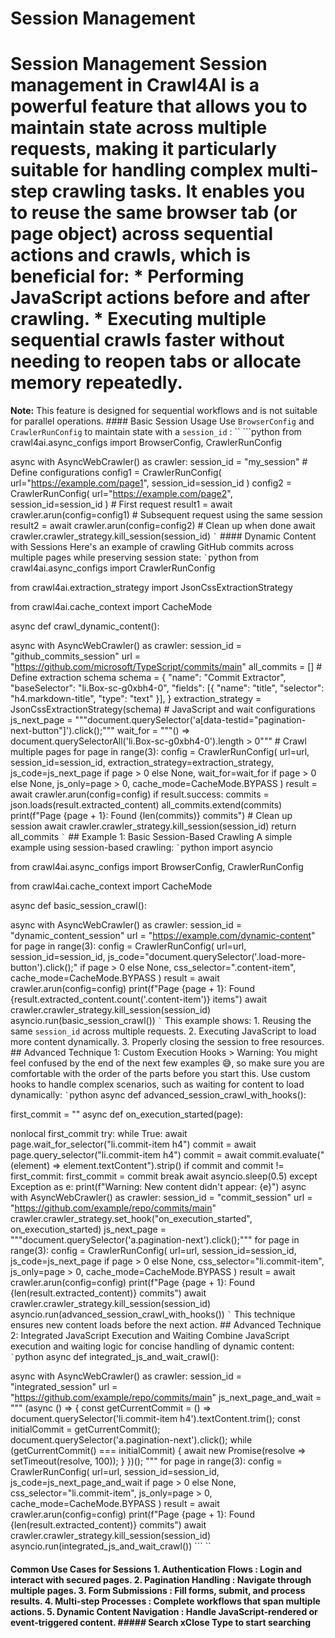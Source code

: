 # Session Management

# Session Management Session management in Crawl4AI is a powerful feature that allows you to maintain state across multiple requests, making it particularly suitable for handling complex multi-step crawling tasks. It enables you to reuse the same browser tab (or page object) across sequential actions and crawls, which is beneficial for: * **Performing JavaScript actions before and after crawling.** * **Executing multiple sequential crawls faster** without needing to reopen tabs or allocate memory repeatedly.

**Note:** This feature is designed for sequential workflows and is not suitable for parallel operations. #### Basic Session Usage Use ``` BrowserConfig ``` and ``` CrawlerRunConfig ``` to maintain state with a ``` session_id ``` : `` ```python from crawl4ai.async_configs import BrowserConfig, CrawlerRunConfig

async with AsyncWebCrawler() as crawler: session_id = "my_session" # Define configurations config1 = CrawlerRunConfig( url="https://example.com/page1", session_id=session_id ) config2 = CrawlerRunConfig( url="https://example.com/page2", session_id=session_id ) # First request result1 = await crawler.arun(config=config1) # Subsequent request using the same session result2 = await crawler.arun(config=config2) # Clean up when done await crawler.crawler_strategy.kill_session(session_id) ``` ` ``` #### Dynamic Content with Sessions Here's an example of crawling GitHub commits across multiple pages while preserving session state: ``` ` ```python from crawl4ai.async_configs import CrawlerRunConfig

from crawl4ai.extraction_strategy import JsonCssExtractionStrategy

from crawl4ai.cache_context import CacheMode

async def crawl_dynamic_content():

async with AsyncWebCrawler() as crawler: session_id = "github_commits_session" url = "https://github.com/microsoft/TypeScript/commits/main" all_commits = [] # Define extraction schema schema = { "name": "Commit Extractor", "baseSelector": "li.Box-sc-g0xbh4-0", "fields": [{ "name": "title", "selector": "h4.markdown-title", "type": "text" }], } extraction_strategy = JsonCssExtractionStrategy(schema) # JavaScript and wait configurations js_next_page = """document.querySelector('a[data-testid="pagination-next-button"]').click();""" wait_for = """() => document.querySelectorAll('li.Box-sc-g0xbh4-0').length > 0""" # Crawl multiple pages for page in range(3): config = CrawlerRunConfig( url=url, session_id=session_id, extraction_strategy=extraction_strategy, js_code=js_next_page if page > 0 else None, wait_for=wait_for if page > 0 else None, js_only=page > 0, cache_mode=CacheMode.BYPASS ) result = await crawler.arun(config=config) if result.success: commits = json.loads(result.extracted_content) all_commits.extend(commits) print(f"Page {page + 1}: Found {len(commits)} commits") # Clean up session await crawler.crawler_strategy.kill_session(session_id) return all_commits ``` ` ``` ## Example 1: Basic Session-Based Crawling A simple example using session-based crawling: ``` ` ```python import asyncio

from crawl4ai.async_configs import BrowserConfig, CrawlerRunConfig

from crawl4ai.cache_context import CacheMode

async def basic_session_crawl():

async with AsyncWebCrawler() as crawler: session_id = "dynamic_content_session" url = "https://example.com/dynamic-content" for page in range(3): config = CrawlerRunConfig( url=url, session_id=session_id, js_code="document.querySelector('.load-more-button').click();" if page > 0 else None, css_selector=".content-item", cache_mode=CacheMode.BYPASS ) result = await crawler.arun(config=config) print(f"Page {page + 1}: Found {result.extracted_content.count('.content-item')} items") await crawler.crawler_strategy.kill_session(session_id) asyncio.run(basic_session_crawl()) ``` ` ``` This example shows: 1. Reusing the same ``` session_id ``` across multiple requests. 2. Executing JavaScript to load more content dynamically. 3. Properly closing the session to free resources. ## Advanced Technique 1: Custom Execution Hooks > Warning: You might feel confused by the end of the next few examples 😅, so make sure you are comfortable with the order of the parts before you start this. Use custom hooks to handle complex scenarios, such as waiting for content to load dynamically: ``` ` ```python async def advanced_session_crawl_with_hooks():

first_commit = "" async def on_execution_started(page):

nonlocal first_commit try: while True: await page.wait_for_selector("li.commit-item h4") commit = await page.query_selector("li.commit-item h4") commit = await commit.evaluate("(element) => element.textContent").strip() if commit and commit != first_commit: first_commit = commit break await asyncio.sleep(0.5) except Exception as e: print(f"Warning: New content didn't appear: {e}") async with AsyncWebCrawler() as crawler: session_id = "commit_session" url = "https://github.com/example/repo/commits/main" crawler.crawler_strategy.set_hook("on_execution_started", on_execution_started) js_next_page = """document.querySelector('a.pagination-next').click();""" for page in range(3): config = CrawlerRunConfig( url=url, session_id=session_id, js_code=js_next_page if page > 0 else None, css_selector="li.commit-item", js_only=page > 0, cache_mode=CacheMode.BYPASS ) result = await crawler.arun(config=config) print(f"Page {page + 1}: Found {len(result.extracted_content)} commits") await crawler.crawler_strategy.kill_session(session_id) asyncio.run(advanced_session_crawl_with_hooks()) ``` ` ``` This technique ensures new content loads before the next action. ## Advanced Technique 2: Integrated JavaScript Execution and Waiting Combine JavaScript execution and waiting logic for concise handling of dynamic content: ``` ` ```python async def integrated_js_and_wait_crawl():

async with AsyncWebCrawler() as crawler: session_id = "integrated_session" url = "https://github.com/example/repo/commits/main" js_next_page_and_wait = """ (async () => { const getCurrentCommit = () => document.querySelector('li.commit-item h4').textContent.trim(); const initialCommit = getCurrentCommit(); document.querySelector('a.pagination-next').click(); while (getCurrentCommit() === initialCommit) { await new Promise(resolve => setTimeout(resolve, 100)); } })(); """ for page in range(3): config = CrawlerRunConfig( url=url, session_id=session_id, js_code=js_next_page_and_wait if page > 0 else None, css_selector="li.commit-item", js_only=page > 0, cache_mode=CacheMode.BYPASS ) result = await crawler.arun(config=config) print(f"Page {page + 1}: Found {len(result.extracted_content)} commits") await crawler.crawler_strategy.kill_session(session_id) asyncio.run(integrated_js_and_wait_crawl()) ``` ``

#### Common Use Cases for Sessions 1. **Authentication Flows** : Login and interact with secured pages. 2. **Pagination Handling** : Navigate through multiple pages. 3. **Form Submissions** : Fill forms, submit, and process results. 4. **Multi-step Processes** : Complete workflows that span multiple actions. 5. **Dynamic Content Navigation** : Handle JavaScript-rendered or event-triggered content. ##### Search xClose Type to start searching
